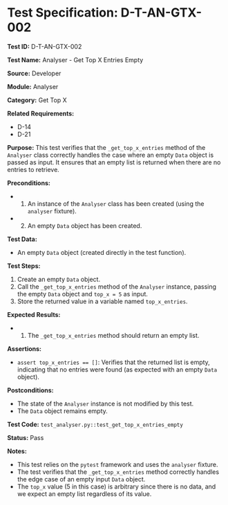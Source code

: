# Test Specification: D-T-AN-GTX-002

**Test ID:** D-T-AN-GTX-002

**Test Name:** Analyser - Get Top X Entries Empty

**Source:** Developer

**Module:** Analyser

**Category:** Get Top X

**Related Requirements:**

*   D-14
*   D-21

**Purpose:**
This test verifies that the `_get_top_x_entries` method of the `Analyser` class correctly handles the case where an empty `Data` object is passed as input. It ensures that an empty list is returned when there are no entries to retrieve.

**Preconditions:**

*   1) An instance of the `Analyser` class has been created (using the `analyser` fixture).
*   2) An empty `Data` object has been created.

**Test Data:**

*   An empty `Data` object (created directly in the test function).

**Test Steps:**

1.  Create an empty `Data` object.
2.  Call the `_get_top_x_entries` method of the `Analyser` instance, passing the empty `Data` object and `top_x = 5` as input.
3.  Store the returned value in a variable named `top_x_entries`.

**Expected Results:**

*   1) The `_get_top_x_entries` method should return an empty list.

**Assertions:**

*   `assert top_x_entries == []`: Verifies that the returned list is empty, indicating that no entries were found (as expected with an empty `Data` object).

**Postconditions:**

*   The state of the `Analyser` instance is not modified by this test.
*   The `Data` object remains empty.

**Test Code:** `test_analyser.py::test_get_top_x_entries_empty`

**Status:** Pass

**Notes:**

*   This test relies on the `pytest` framework and uses the `analyser` fixture.
*   The test verifies that the `_get_top_x_entries` method correctly handles the edge case of an empty input `Data` object.
*   The `top_x` value (5 in this case) is arbitrary since there is no data, and we expect an empty list regardless of its value.